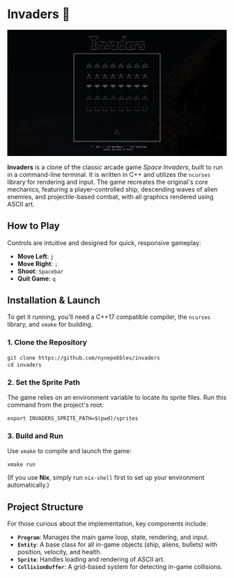 # Invaders 👾

<p align="center">
  <img src="https://github.com/nynepebbles/invaders/blob/main/etc/invaders.png?raw=true" />
</p>

**Invaders** is a clone of the classic arcade game *Space Invaders*, built to run in a command-line terminal. It is written in C++ and utilizes the `ncurses` library for rendering and input. The game recreates the original's core mechanics, featuring a player-controlled ship, descending waves of alien enemies, and projectile-based combat, with all graphics rendered using ASCII art.

## How to Play

Controls are intuitive and designed for quick, responsive gameplay:

* **Move Left**: `j`
* **Move Right**: `;`
* **Shoot**: `Spacebar`
* **Quit Game**: `q`

## Installation & Launch

To get it running, you'll need a C++17 compatible compiler, the `ncurses` library, and `xmake` for building.

### 1. Clone the Repository

    git clone https://github.com/nynepebbles/invaders
    cd invaders

### 2. Set the Sprite Path

The game relies on an environment variable to locate its sprite files. Run this command from the project's root:

    export INVADERS_SPRITE_PATH=$(pwd)/sprites

### 3. Build and Run

Use `xmake` to compile and launch the game:

    xmake run

(If you use **Nix**, simply run `nix-shell` first to set up your environment automatically.)

## Project Structure

For those curious about the implementation, key components include:

* **`Program`**: Manages the main game loop, state, rendering, and input.
* **`Entity`**: A base class for all in-game objects (ship, aliens, bullets) with position, velocity, and health.
* **`Sprite`**: Handles loading and rendering of ASCII art.
* **`CollisionBuffer`**: A grid-based system for detecting in-game collisions.
